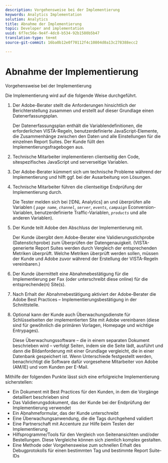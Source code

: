 ```yaml
---
description: Vorgehensweise bei der Implementierung
keywords: Analytics Implementation
solution: Analytics
title: Abnahme der Implementierung
topic: Developer and implementation
uuid: 6f7ec56e-9e4f-4dc8-b534-92b1580b5b47
translation-type: tm+mt
source-git-commit: 16ba0b12e0f70112f4c10804d0a13c278388ecc2

---
```



# Abnahme der Implementierung

Vorgehensweise bei der Implementierung

Die Implementierung wird auf die folgende Weise durchgeführt.

1. Der Adobe-Berater stellt die Anforderungen hinsichtlich der Berichterstellung zusammen und erstellt auf dieser Grundlage einen Datenerfassungsplan.

   Der Datenerfassungsplan enthält die Variablendefinitionen, die erforderlichen VISTA-Regeln, benutzerdefinierte JavaScript-Elemente, die Zusammenhänge zwischen den Daten und alle Einstellungen für die einzelnen Report Suites. Der Kunde füllt den Implementierungsfragebogen aus.
1. Technische Mitarbeiter implementieren clientseitig den Code, sitespezifisches JavaScript und serverseitige Variablen.
1. Der Adobe-Berater kümmert sich um technische Probleme während der Implementierung und hilft ggf. bei der Ausarbeitung von Lösungen.
1. Technische Mitarbeiter führen die clientseitige Endprüfung der Implementierung durch.

   Die Tester melden sich bei [!DNL Analytics] an und überprüfen alle Variablen ( *`page name`*, *`channel`*, *`server`*, *`events`*, *`campaign`* Econversion-Variablen, benutzerdefinierte Traffic-Variablen, *`products`* und alle anderen Variablen).
1. Der Kunde teilt Adobe den Abschluss der Implementierung mit.

   Der Kunde übergibt dem Adobe-Berater eine Validierungsstichprobe (Datenstichprobe) zum Überprüfen der Datengenauigkeit. (VISTA-generierte Report Suites werden durch Vergleich der entsprechenden Metriken überprüft. Welche Metriken überprüft werden sollen, müssen der Kunde und Adobe zuvor während der Erstellung der VISTA-Regeln vereinbaren.)
1. Der Kunde übermittelt eine Abnahmebestätigung für die Implementierung per Fax (oder unterschreibt diese online) für die entsprechende(n) Site(s).
1. Nach Erhalt der Abnahmebestätigung aktiviert der Adobe-Berater die Adobe Best Practices – Implementierungsbestätigung in der Schnittstelle.
1. Optional kann der Kunde auch Überwachungsdienste für Schlüsselseiten der implementierten Site mit Adobe vereinbaren (diese sind für gewöhnlich die primären Vorlagen, Homepage und wichtige Entrypages).

   Diese Überwachungssoftware – die in einem separaten Dokument beschrieben wird – verfolgt Seiten, indem sie die Seite lädt, ausführt und dann die Bildanforderung mit einer Grundlage vergleicht, die in einer Datenbank gespeichert ist. Wenn Unterschiede festgestellt werden, benachrichtigt die Software dafür vorgesehene Mitarbeiter von Adobe (AM/IE) und vom Kunden per E-Mail.

Mithilfe der folgenden Punkte lässt sich eine erfolgreiche Implementierung sicherstellen:

* Ein Dokument mit Best Practices für den Kunden, in dem die Vorgänge detailliert beschrieben sind
* Das Validierungsdokument, das der Kunde bei der Endprüfung der Implementierung verwendet
* Ein Abnahmeformular, das der Kunde unterschreibt
* Eine Überwachungsanwendung, die die Tags durchgehend validiert
* Eine Partnerschaft mit Accenture zur Hilfe beim Testen der Implementierung
* Hilfsprogramme/Tools für den Vergleich von Seitenansichten und/oder Bestellungen. Diese Vergleiche können sich ziemlich komplex gestalten.
* Eine Methode oder Vorgehensweise zum schnellen Erhalt des Debugprotokolls für einen bestimmten Tag und bestimmte Report Suite-IDs

